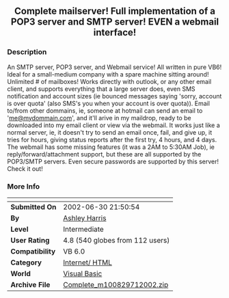 ﻿<div align="center">

## Complete mailserver\! Full implementation of a POP3 server and SMTP server\! EVEN a webmail interface\!


</div>

### Description

An SMTP server, POP3 server, and Webmail service! All written in pure VB6! Ideal for a small-medium company with a spare machine sitting around! Unlimited # of mailboxes! Works directly with outlook, or any other email client, and supports everything that a large server does, even SMS notification and account sizes (ie bounced messages saying 'sorry, account is over quota' (also SMS's you when your account is over quota)). Email to/from other dommains, ie, someone at hotmail can send an email to 'me@mydommain.com', and it'll arive in my maildrop, ready to be downloaded into my email client or view via the webmail. It works just like a normal server, ie, it doesn't try to send an email once, fail, and give up, it tries for hours, giving status reports after the first try, 4 hours, and 4 days. The webmail has some missing features (it was a 2AM to 5:30AM Job), ie reply/forward/attachment support, but these are all supported by the POP3/SMTP servers. Even secure passwords are supported by this server! Check it out!
 
### More Info
 


<span>             |<span>
---                |---
**Submitted On**   |2002-06-30 21:50:54
**By**             |[Ashley Harris](https://github.com/Planet-Source-Code/PSCIndex/blob/master/ByAuthor/ashley-harris.md)
**Level**          |Intermediate
**User Rating**    |4.8 (540 globes from 112 users)
**Compatibility**  |VB 6\.0
**Category**       |[Internet/ HTML](https://github.com/Planet-Source-Code/PSCIndex/blob/master/ByCategory/internet-html__1-34.md)
**World**          |[Visual Basic](https://github.com/Planet-Source-Code/PSCIndex/blob/master/ByWorld/visual-basic.md)
**Archive File**   |[Complete\_m100829712002\.zip](https://github.com/Planet-Source-Code/ashley-harris-complete-mailserver-full-implementation-of-a-pop3-server-and-smtp-server-eve__1-36448/archive/master.zip)








